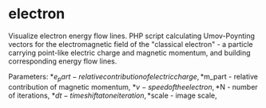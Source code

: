 # electron
Visualize electron energy flow lines.
PHP script calculating Umov-Poynting vectors for the electromagnetic field of the "classical electron" - a particle carrying point-like electric charge and magnetic momentum,
and building corresponding energy flow lines.

Parameters:
*$e_part - relative contribution of electric charge, 
*$m_part - relative contribution of magnetic momentum,
*$v - speed of the electron,
*$N - number of iterations,
*$dt - time shift at one iteration,
*$scale - image scale, 
